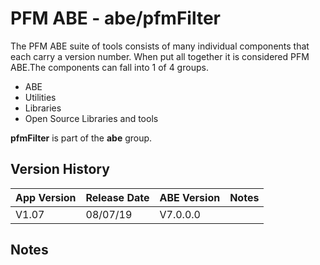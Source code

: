 # PFM ABE - abe/pfmFilter

The PFM ABE suite of tools consists of many individual components that each carry a version number.  When put all together it is considered PFM ABE.The components can fall into 1 of 4 groups.
- ABE
- Utilities
- Libraries
- Open Source Libraries and tools

**pfmFilter** is part of the **abe** group.

## Version History

|App Version|Release Date|ABE Version|Notes|
|-------|------------|-----|---|
|V1.07|08/07/19|V7.0.0.0|  |

## Notes
